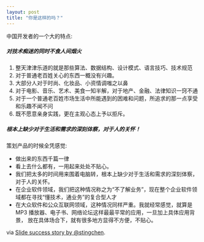```yaml
---
layout: post
title: "你是这样的吗？"
---
```


中国开发者的一个大的特点:

##### 对技术痴迷的同时不食人间烟火 #####

1. 整天津津乐道的就是那些算法、数据结构、设计模式、语言技巧、技术规范
2. 对于普通老百姓关心的东西一概没有兴趣。
3. 大部分人对于时尚、化妆品、小资情调嗤之以鼻
4. 对于电影、音乐、艺术、美食一知半解，对于地产、金融、法律知识一窍不通
5. 对于一个普通老百姓市场生活中所能遇到的困难和问题，所追求的那一点享受和乐趣不闻不问
6. 既不愿意亲身实践，更在主观心态上予以拒斥。

##### 根本上缺少对于生活和需求的深刻体察，对于人的关怀！ #####

策划产品的时候全凭感觉:

+ 做出来的东西千篇一律
+ 看上去什么都有，一用起来处处不贴心。
+ 我们把太多的时间用来围着电脑转，根本上缺少对于生活和需求的深刻体察，对于人的关怀。
+ 在企业软件领域，我们把这种情况称之为“不了解业务”，现在整个企业软件领域都在寻找“懂技术，通业务”的复合型人才
+ 在大众软件和公众互联网领域，这种情况同样严重。我就经常感觉，就算是 MP3 播放器、电子书、网络论坛这样最最平常的应用，一旦加上具体应用背景， 放在具体场合下，就有很多地方显得不方便，不贴心。

via [Slide success story by @stingchen](http://www.slideshare.net/stingchen/slide-success-story-case-study-iii-python-based-company).

